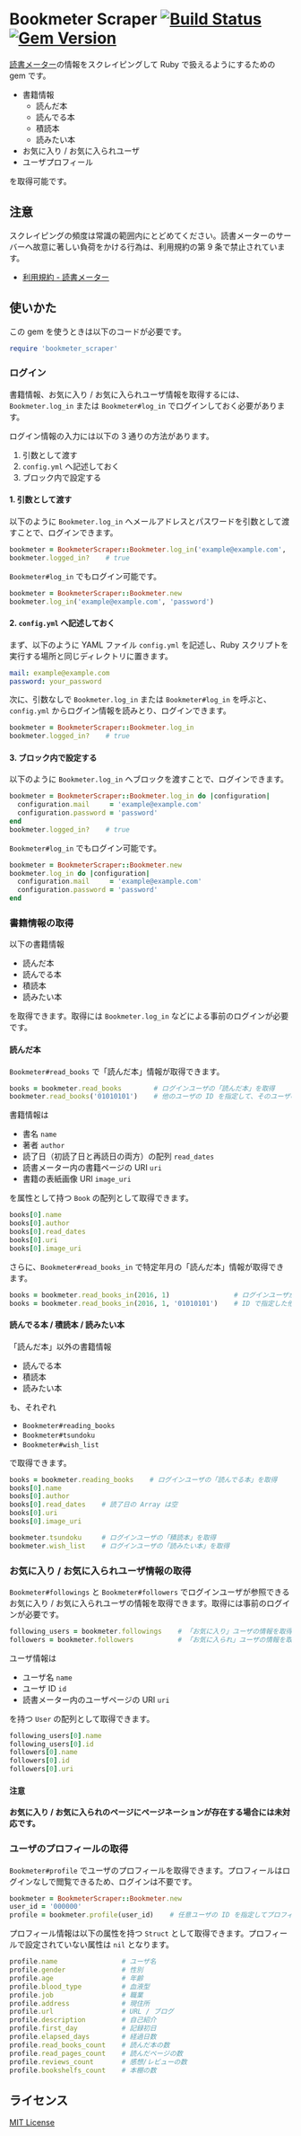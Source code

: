 # Bookmeter Scraper [![Build Status](https://travis-ci.org/kymmt90/bookmeter_scraper.svg?branch=master)](https://travis-ci.org/kymmt90/bookmeter_scraper) [![Gem Version](https://badge.fury.io/rb/bookmeter_scraper.svg)](https://badge.fury.io/rb/bookmeter_scraper)


[読書メーター](http://bookmeter.com)の情報をスクレイピングして Ruby で扱えるようにするための gem です。

- 書籍情報
  - 読んだ本
  - 読んでる本
  - 積読本
  - 読みたい本
- お気に入り / お気に入られユーザ
- ユーザプロフィール

を取得可能です。

## 注意

スクレイピングの頻度は常識の範囲内にとどめてください。読書メーターのサーバーへ故意に著しい負荷をかける行為は、利用規約の第 9 条で禁止されています。

- [利用規約 - 読書メーター](http://bookmeter.com/terms.php)

## 使いかた

この gem を使うときは以下のコードが必要です。

```ruby
require 'bookmeter_scraper'
```

### ログイン

書籍情報、お気に入り / お気に入られユーザ情報を取得するには、`Bookmeter.log_in` または `Bookmeter#log_in` でログインしておく必要があります。

ログイン情報の入力には以下の 3 通りの方法があります。

1. 引数として渡す
2. `config.yml` へ記述しておく
3. ブロック内で設定する

#### 1. 引数として渡す

以下のように `Bookmeter.log_in` へメールアドレスとパスワードを引数として渡すことで、ログインできます。

```ruby
bookmeter = BookmeterScraper::Bookmeter.log_in('example@example.com', 'password')
bookmeter.logged_in?    # true
```

`Bookmeter#log_in` でもログイン可能です。

```ruby
bookmeter = BookmeterScraper::Bookmeter.new
bookmeter.log_in('example@example.com', 'password')
```

#### 2. `config.yml` へ記述しておく

まず、以下のように YAML ファイル `config.yml` を記述し、Ruby スクリプトを実行する場所と同じディレクトリに置きます。

```yml
mail: example@example.com
password: your_password
```

次に、引数なしで `Bookmeter.log_in` または `Bookmeter#log_in` を呼ぶと、`config.yml` からログイン情報を読みとり、ログインできます。

```ruby
bookmeter = BookmeterScraper::Bookmeter.log_in
bookmeter.logged_in?    # true
```

#### 3. ブロック内で設定する

以下のように `Bookmeter.log_in` へブロックを渡すことで、ログインできます。

```ruby
bookmeter = BookmeterScraper::Bookmeter.log_in do |configuration|
  configuration.mail     = 'example@example.com'
  configuration.password = 'password'
end
bookmeter.logged_in?    # true
```

`Bookmeter#log_in` でもログイン可能です。

```ruby
bookmeter = BookmeterScraper::Bookmeter.new
bookmeter.log_in do |configuration|
  configuration.mail     = 'example@example.com'
  configuration.password = 'password'
end
```

### 書籍情報の取得

以下の書籍情報

- 読んだ本
- 読んでる本
- 積読本
- 読みたい本

を取得できます。取得には `Bookmeter.log_in` などによる事前のログインが必要です。

#### 読んだ本

`Bookmeter#read_books` で「読んだ本」情報が取得できます。

```ruby
books = bookmeter.read_books        # ログインユーザの「読んだ本」を取得
bookmeter.read_books('01010101')    # 他のユーザの ID を指定して、そのユーザの「読んだ本」を取得
```

書籍情報は

- 書名 `name`
- 著者 `author`
- 読了日（初読了日と再読日の両方）の配列 `read_dates`
- 読書メーター内の書籍ページの URI `uri`
- 書籍の表紙画像 URI `image_uri`

を属性として持つ `Book` の配列として取得できます。

```ruby
books[0].name
books[0].author
books[0].read_dates
books[0].uri
books[0].image_uri
```

さらに、`Bookmeter#read_books_in` で特定年月の「読んだ本」情報が取得できます。

```ruby
books = bookmeter.read_books_in(2016, 1)                # ログインユーザが 2016 年 1 月に「読んだ本」を取得
books = bookmeter.read_books_in(2016, 1, '01010101')    # ID で指定した他のユーザが 2016 年 1 月に「読んだ本」を取得
```

#### 読んでる本 / 積読本 / 読みたい本

「読んだ本」以外の書籍情報

- 読んでる本
- 積読本
- 読みたい本

も、それぞれ

- `Bookmeter#reading_books`
- `Bookmeter#tsundoku`
- `Bookmeter#wish_list`

で取得できます。

```ruby
books = bookmeter.reading_books    # ログインユーザの「読んでる本」を取得
books[0].name
books[0].author
books[0].read_dates    # 読了日の Array は空
books[0].uri
books[0].image_uri

bookmeter.tsundoku     # ログインユーザの「積読本」を取得
bookmeter.wish_list    # ログインユーザの「読みたい本」を取得
```

### お気に入り / お気に入られユーザ情報の取得

`Bookmeter#followings` と `Bookmeter#followers` でログインユーザが参照できるお気に入り / お気に入られユーザの情報を取得できます。取得には事前のログインが必要です。

```ruby
following_users = bookmeter.followings    # 「お気に入り」ユーザの情報を取得
followers = bookmeter.followers           # 「お気に入られ」ユーザの情報を取得
```

ユーザ情報は

- ユーザ名 `name`
- ユーザ ID `id`
- 読書メーター内のユーザページの URI `uri`

を持つ `User` の配列として取得できます。

```ruby
following_users[0].name
following_users[0].id
followers[0].name
followers[0].id
followers[0].uri
```

#### 注意

**お気に入り / お気に入られのページにページネーションが存在する場合には未対応です。**

### ユーザのプロフィールの取得

`Bookmeter#profile` でユーザのプロフィールを取得できます。プロフィールはログインなしで閲覧できるため、ログインは不要です。

```ruby
bookmeter = BookmeterScraper::Bookmeter.new
user_id = '000000'
profile = bookmeter.profile(user_id)    # 任意ユーザの ID を指定してプロフィールを取得可能
```

プロフィール情報は以下の属性を持つ `Struct` として取得できます。プロフィールで設定されていない属性は `nil` となります。

```ruby
profile.name                # ユーザ名
profile.gender              # 性別
profile.age                 # 年齢
profile.blood_type          # 血液型
profile.job                 # 職業
profile.address             # 現住所
profile.url                 # URL / ブログ
profile.description         # 自己紹介
profile.first_day           # 記録初日
profile.elapsed_days        # 経過日数
profile.read_books_count    # 読んだ本の数
profile.read_pages_count    # 読んだページの数
profile.reviews_count       # 感想/レビューの数
profile.bookshelfs_count    # 本棚の数
```

## ライセンス

[MIT License](http://opensource.org/licenses/MIT)

